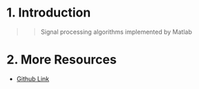 # 1. Introduction
>>Signal processing algorithms implemented by Matlab

# 2. More Resources
- [Github Link](https://github.com/lh9171338/Outline)
